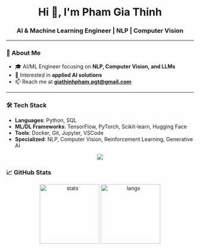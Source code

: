 <h1 align="center">Hi 👋, I'm Pham Gia Thinh</h1>
<h3 align="center">AI & Machine Learning Engineer | NLP | Computer Vision</h3>

---

### 🚀 About Me
- 🎓 AI/ML Engineer focusing on **NLP, Computer Vision, and LLMs**
- 💼 Interested in **applied AI solutions**
- 📫 Reach me at **giathinhpham.pgt@gmail.com**

---

### 🛠️ Tech Stack
- **Languages**: Python, SQL
- **ML/DL Frameworks**: TensorFlow, PyTorch, Scikit-learn, Hugging Face
- **Tools**: Docker, Git, Jupyter, VSCode
- **Specialized**: NLP, Computer Vision, Reinforcement Learning, Generative AI

<p align="center">
  <img src="https://skillicons.dev/icons?i=python,pytorch,tensorflow,docker,git,linux,vscode&perline=7" />
</p>



### 📈 GitHub Stats
<p align="center">
  <img src="https://github-readme-stats.vercel.app/api?username=PhamGiaThinh03&show_icons=true&theme=radical" alt="stats" height="160"/>
  <img src="https://github-readme-stats.vercel.app/api/top-langs/?username=PhamGiaThinh03&layout=compact&theme=radical" alt="langs" height="160"/>
</p>
